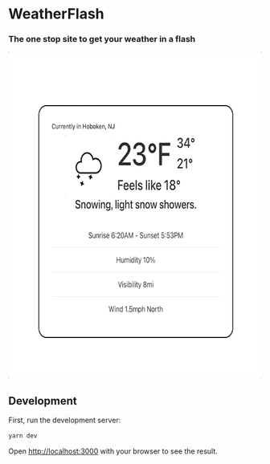 # WeatherFlash
### The one stop site to get your weather in a flash 

<p align="center">
  <img width="650" height="650" src="docs/demo.gif">
</p>

## Development
First, run the development server:
```bash
yarn dev
```
Open [http://localhost:3000](http://localhost:3000) with your browser to see the result.

